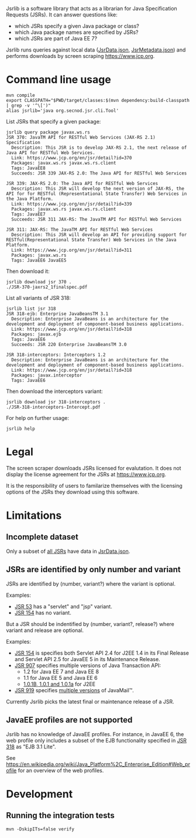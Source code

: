 Jsrlib is a software library that acts as a librarian for Java Specification
Requests (JSRs). It can answer questions like:

* which JSRs specify a given Java package or class?
* which Java package names are specified by JSRs?
* which JSRs are part of Java EE 7?

Jsrlib runs queries against local data
([JsrData.json](src/main/resources/org/secnod/jsr/store/JsrData.json),
[JsrMetadata.json](src/main/resources/org/secnod/jsr/store/JsrMetadata.json))
and performs downloads by screen scraping <https://www.jcp.org>.


# Command line usage

    mvn compile
    export CLASSPATH="$PWD/target/classes:$(mvn dependency:build-classpath | grep -v '^\[')"
    alias jsrlib='java org.secnod.jsr.cli.Tool'

List JSRs that specify a given package:

    jsrlib query package javax.ws.rs
    JSR 370: JavaTM API for RESTful Web Services (JAX-RS 2.1) Specification
      Description: This JSR is to develop JAX-RS 2.1, the next release of Java API for RESTful Web Services.
      Link: https://www.jcp.org/en/jsr/detail?id=370
      Packages: javax.ws.rs javax.ws.rs.client
      Tags: JavaEE8
      Succeeds: JSR 339 JAX-RS 2.0: The Java API for RESTful Web Services

    JSR 339: JAX-RS 2.0: The Java API for RESTful Web Services
      Description: This JSR will develop the next version of JAX-RS, the API for for RESTful (Representational State Transfer) Web Services in the Java Platform.
      Link: https://www.jcp.org/en/jsr/detail?id=339
      Packages: javax.ws.rs javax.ws.rs.client
      Tags: JavaEE7
      Succeeds: JSR 311 JAX-RS: The JavaTM API for RESTful Web Services

    JSR 311: JAX-RS: The JavaTM API for RESTful Web Services
      Description: This JSR will develop an API for providing support for RESTful(Representational State Transfer) Web Services in the Java Platform.
      Link: https://www.jcp.org/en/jsr/detail?id=311
      Packages: javax.ws.rs
      Tags: JavaEE6 JavaEE5


Then download it:

    jsrlib download jsr 370 .
    ./JSR-370-jaxrs2_1finalspec.pdf

List all variants of JSR 318:

    jsrlib list jsr 318
    JSR 318-ejb: Enterprise JavaBeansTM 3.1
      Description: Enterprise JavaBeans is an architecture for the development and deployment of component-based business applications.
      Link: https://www.jcp.org/en/jsr/detail?id=318
      Packages: javax.ejb
      Tags: JavaEE6
      Succeeds: JSR 220 Enterprise JavaBeansTM 3.0

    JSR 318-interceptors: Interceptors 1.2
      Description: Enterprise JavaBeans is an architecture for the development and deployment of component-based business applications.
      Link: https://www.jcp.org/en/jsr/detail?id=318
      Packages: javax.interceptor
      Tags: JavaEE6

Then download the interceptors variant:

    jsrlib download jsr 318-interceptors .
    ./JSR-318-interceptors-Intercept.pdf

For help on further usage:

    jsrlib help


# Legal

The screen scraper downloads JSRs licensed for evalutation. It does not display the license agreement for the JSRs at <https://www.jcp.org>.

It is the responsibility of users to familarize themselves with the licensing options of the JSRs they download using this software.


# Limitations

## Incomplete dataset

Only a subset of [all JSRs](https://www.jcp.org/en/jsr/all) have data in
[JsrData.json](src/main/resources/org/secnod/jsr/store/JsrData.json).

## JSRs are identified by only number and variant

JSRs are identified by (number, variant?) where the variant is optional.

Examples:

  * [JSR 53](https://www.jcp.org/en/jsr/detail?id=53) has a "servlet" and "jsp"
    variant.
  * [JSR 154](https://www.jcp.org/en/jsr/detail?id=154) has no variant.

But a JSR should be indentified by (number, variant?, release?) where variant
and release are optional.

Examples:

  * [JSR 154](https://www.jcp.org/en/jsr/detail?id=154) is specifies both
    Servlet API 2.4 for J2EE 1.4 in its Final Release and Servlet API 2.5 for
    JavaEE 5 in its Maintenance Release.
  * [JSR 907](https://www.jcp.org/en/jsr/detail?id=907) specifies multiple
    versions of Java Transaction API:
    * 1.2 for Java EE 7 and Java EE 8
    * 1.1 for Java EE 5 and Java EE 6
    * [1.0.1B, 1.0.1 and 1.0.1a](http://www.oracle.com/technetwork/java/javaee/tech/jta-138684.html)
      for J2EE
 * [JSR 919](https://jcp.org/en/jsr/detail?id=919) specifies
   [multiple versions](https://stackoverflow.com/questions/45723816/single-jsr-multiple-api-versions)
   of JavaMail™.

Currently Jsrlib picks the latest final or maintenance release of a JSR.

## JavaEE profiles are not supported

Jsrlib has no knowledge of JavaEE profiles. For instance, in JavaEE 6, the web
profile only includes a subset of the EJB functionality specified in
[JSR 318](https://www.jcp.org/en/jsr/detail?id=318) as "EJB 3.1 Lite".

See
<https://en.wikipedia.org/wiki/Java_Platform%2C_Enterprise_Edition#Web_profile>
for an overview of the web profiles.


# Development

## Running the integration tests

    mvn -DskipITs=false verify

